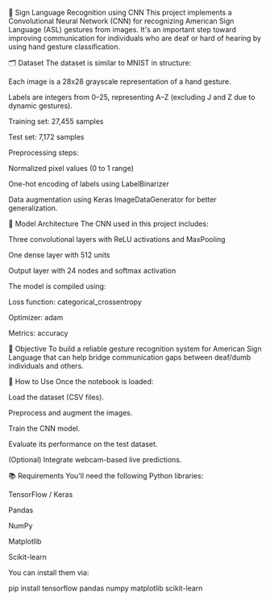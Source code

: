 🧠 Sign Language Recognition using CNN
This project implements a Convolutional Neural Network (CNN) for recognizing American Sign Language (ASL) gestures from images. It's an important step toward improving communication for individuals who are deaf or hard of hearing by using hand gesture classification.

🗂️ Dataset
The dataset is similar to MNIST in structure:

Each image is a 28x28 grayscale representation of a hand gesture.

Labels are integers from 0–25, representing A–Z (excluding J and Z due to dynamic gestures).

Training set: 27,455 samples

Test set: 7,172 samples

Preprocessing steps:

Normalized pixel values (0 to 1 range)

One-hot encoding of labels using LabelBinarizer

Data augmentation using Keras ImageDataGenerator for better generalization.

🧰 Model Architecture
The CNN used in this project includes:

Three convolutional layers with ReLU activations and MaxPooling

One dense layer with 512 units

Output layer with 24 nodes and softmax activation

The model is compiled using:

Loss function: categorical_crossentropy

Optimizer: adam

Metrics: accuracy

🎯 Objective
To build a reliable gesture recognition system for American Sign Language that can help bridge communication gaps between deaf/dumb individuals and others.

🧪 How to Use
Once the notebook is loaded:

Load the dataset (CSV files).

Preprocess and augment the images.

Train the CNN model.

Evaluate its performance on the test dataset.

(Optional) Integrate webcam-based live predictions.

📚 Requirements
You'll need the following Python libraries:

TensorFlow / Keras

Pandas

NumPy

Matplotlib

Scikit-learn

You can install them via:


pip install tensorflow pandas numpy matplotlib scikit-learn
